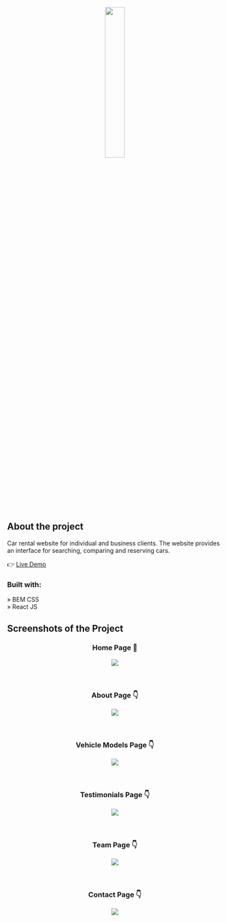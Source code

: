 <div align='center'><img style="width:30%" src="https://github.com/Nayakv46/Car-Rental/assets/130490621/275461ea-7351-44ec-9547-aab70eab05b3" /></div>

<h2>About the project</h2>

<p>Car rental website for individual and business clients. The website provides an interface for searching, comparing and reserving cars.</p>

👉 <a href='https://car-rentalv46.vercel.app' target="_blank" rel="noreferrer" >Live Demo</a>

<h3>Built with:</h3>

» BEM CSS <br/>
» React JS

<h2>Screenshots of the Project</h2>

<h3 align='center'>Home Page 🏡</h3>

<div align="center">
  <img src="https://github.com/Nayakv46/Car-Rental/assets/130490621/7b6ff8b1-9352-48f9-8e3f-bc7caa757bf5" />
</div>

<br/>
<br/>

<h3 align='center'>About Page 👇</h3>

<div align="center">
  <img src="https://github.com/Nayakv46/Car-Rental/assets/130490621/3fb46bcb-97d4-4323-9b6b-72f84f64f7f3" />
</div>

<br />
<br />

<h3 align='center'>Vehicle Models Page 👇</h3>

<div align="center">
  <img src="https://github.com/Nayakv46/Car-Rental/assets/130490621/6688a479-7290-40b8-82e3-c3368024eaf5" />
</div>

<br />
<br />

<h3 align='center'>Testimonials Page 👇</h3>

<div align="center">
  <img src="https://github.com/Nayakv46/Car-Rental/assets/130490621/09c0eca9-5b0c-4dd0-a279-622b74855560" />
</div>

<br />
<br />

<h3 align='center'>Team Page 👇</h3>

<div align="center">
  <img src="https://github.com/Nayakv46/Car-Rental/assets/130490621/7b8fe784-c756-4290-ae65-0ae3c18a5186" />
</div>

<br />
<br />

<h3 align='center'>Contact Page 👇</h3>

<div align="center">
  <img src="https://github.com/Nayakv46/Car-Rental/assets/130490621/ac2d155d-7e9f-4e39-ab4f-9f5369caf86a" />
</div>
